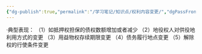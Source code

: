 ```yaml
---
{"dg-publish":true,"permalink":"/学习笔记/知识点/权利内容变更/","dgPassFrontmatter":true,"noteIcon":""}
---
```


·典型表现：
（1）如抵押权担保的债权数额增加或者减少
（2）地役权人对供役地利用方式的变更
（3）用益物权存续期限变更
（4）债务履行地点变更
（5）解除权的行使条件变更